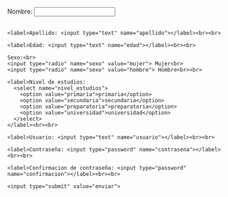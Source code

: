</head>
<body>
  <form>
    <label>Nombre: <input type="text" name="nombre"></label><br><br>

    <label>Apellido: <input type="text" name="apellido"></label><br><br>

    <label>Edad: <input type="text" name="edad"></label><br><br>

    Sexo:<br>
    <input type="radio" name="sexo" value="mujer"> Mujer<br>
    <input type="radio" name="sexo" value="hombre"> Hombre<br><br>

    <label>Nivel de estudios:
      <select name="nivel_estudios">
        <option value="primaria">primaria</option>
        <option value="secundaria">secundaria</option>
        <option value="preparatoria">preparatoria</option>
        <option value="universidad">universidad</option>
      </select>
    </label><br><br>

    <label>Usuario: <input type="text" name="usuario"></label><br><br>

    <label>Contraseña: <input type="password" name="contrasena"></label><br><br>

    <label>Confirmacion de contraseña: <input type="password" name="confirmacion"></label><br><br>

    <input type="submit" value="enviar">
  </form>
</body>
</html>
